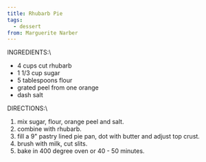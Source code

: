 ```yaml
---
title: Rhubarb Pie
tags:
  - dessert
from: Marguerite Narber
---
```

INGREDIENTS:\

-   4 cups cut rhubarb
-   1 1/3 cup sugar
-   5 tablespoons flour
-   grated peel from one orange
-   dash salt

DIRECTIONS:\

1.  mix sugar, flour, orange peel and salt.
2.  combine with rhubarb.
3.  fill a 9\" pastry lined pie pan, dot with butter and adjust top crust.
4.  brush with milk, cut slits.
5.  bake in 400 degree oven or 40 - 50 minutes.
